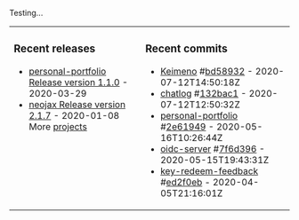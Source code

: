 Testing...

<table><tr><td valign="top">

### Recent releases

<!-- recent_releases starts -->

- [personal-portfolio Release version 1.1.0](https://github.com/Keimeno/personal-portfolio/releases/tag/v1.1.0) - 2020-03-29
- [neojax Release version 2.1.7](https://github.com/Keimeno/neojax/releases/tag/v2.1.7) - 2020-01-08
  <!-- recent_releases ends -->
  More [projects](https://github.com/Keimeno?tab=repositories)

</td><td valign="top">

### Recent commits

<!-- recent_commits starts -->

- [Keimeno](https://github.com/Keimeno/Keimeno) #[bd58932](https://github.com/Keimeno/Keimeno/commit/bd589322e282ecbc773778aeb0ad4c63ae91805e) - 2020-07-12T14:50:18Z
- [chatlog](https://github.com/Keimeno/chatlog) #[132bac1](https://github.com/Keimeno/chatlog/commit/132bac1b0981f4160b453a38b5885097129c63c0) - 2020-07-12T12:50:32Z
- [personal-portfolio](https://github.com/Keimeno/personal-portfolio) #[2e61949](https://github.com/Keimeno/personal-portfolio/commit/2e61949cb271dc5c71642bd0e74d79da54a83587) - 2020-05-16T10:26:44Z
- [oidc-server](https://github.com/LuminuNET/oidc-server) #[7f6d396](https://github.com/LuminuNET/oidc-server/commit/7f6d3966eaaa241be86f7b8a20ddd2c19a3a0680) - 2020-05-15T19:43:31Z
- [key-redeem-feedback](https://github.com/LuminuNET/key-redeem-feedback) #[ed2f0eb](https://github.com/LuminuNET/key-redeem-feedback/commit/ed2f0eb887c5ab59f0a6208edebed6595847fa50) - 2020-04-05T21:16:01Z
<!-- recent_commits ends -->

</td></tr></table>
